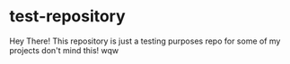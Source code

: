 # test-repository

Hey There! This repository is just a testing purposes repo for some of my projects don't mind this!
wqw
